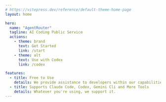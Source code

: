 ```yaml
---
# https://vitepress.dev/reference/default-theme-home-page
layout: home

hero:
  name: "AgentRouter"
  tagline: AI Coding Public Service
  actions:
    - theme: brand
      text: Get Started
      link: /start
    - theme: alt
      text: Use with Codex
      link: /codex

features:
  - title: Free to Use
    details: We provide assistance to developers within our capabilities, offering free quotas to support AI Coding.
  - title: Supports Claude Code, Codex, Gemini Cli and More Tools
    details: Whatever you're using, we support it.
---
```

